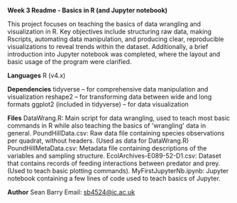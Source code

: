 **Week 3 Readme - Basics in R (and Jupyter notebook)**

This project focuses on teaching the basics of data wrangling and visualization in R. Key objectives include structuring raw data, making Rscripts, automating data manipulation, and producing clear, reproducible visualizations to reveal trends within the dataset. Additionally, a brief introduction into Jupyter notebook was completed, where the layout and basic usage of the program were clarified.

**Languages**
R (v4.x)

**Dependencies**
tidyverse – for comprehensive data manipulation and visualization
reshape2 – for transforming data between wide and long formats
ggplot2 (included in tidyverse) – for data visualization

**Files**
DataWrang.R: Main script for data wrangling, used to teach most basic commands in R while also teaching the basics of 'wrangling' data in general. 
PoundHillData.csv: Raw data file containing species observations per quadrat, without headers. (Used as data for DataWrang.R)
PoundHillMetaData.csv: Metadata file containing descriptions of the variables and sampling structure.
EcolArchives-E089-52-D1.csv: Dataset that contains records of feeding interactions between predator and prey. (Used to teach basic plotting commands).
MyFirstJupyterNb.ipynb: Jupyter notebook containing a few lines of code used to teach basics of Jupyter.

**Author**
Sean Barry
Email: sb4524@ic.ac.uk
